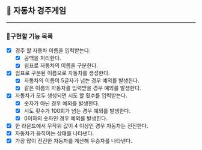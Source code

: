 ## 🚗 자동차 경주게임

---

### 🚀구현할 기능 목록

- [x] 경주 할 자동차 이름을 입력받는다.
    - [x] 공백을 처리한다.
    - [x] 쉼표로 자동차의 이름을 구분한다.
- [x] 쉼표로 구분된 이름으로 자동차를 생성한다.
    - [x] 자동차의 이름이 5글자가 넘는 경우 예외를 발생한다.
    - [x] 같은 이름의 자동차를 입력받을 경우 예외를 발생한다.
- [x] 자동차가 모두 생성되면 시도 할 횟수를 입력받는다.
    - [x] 숫자가 아닌 경우 예외를 발생한다.
    - [x] 시도 횟수가 100회가 넘는 경우 예외를 발생한다.
    - [x] 0이하의 숫자인 경우 예외를 발생한다.
- [x] 한 라운드에서 무작위 값이 4 이상인 경우 자동차는 전진한다.
- [x] 자동차가 움직이는 상태를 나타낸다.  
- [x] 가장 많이 전진한 자동차를 계산해 우승자를 나타낸다.